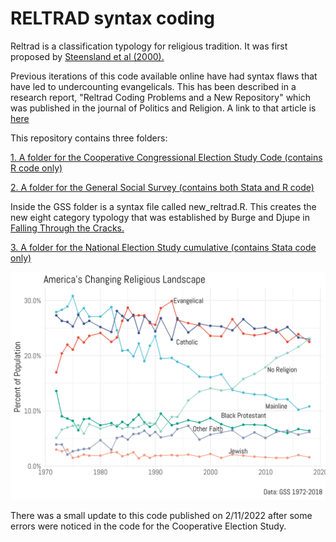 # RELTRAD syntax coding

Reltrad is a classification typology for religious tradition. It was first proposed by [Steensland et al (2000).](https://academic.oup.com/sf/article/79/1/291/2233984/The-Measure-of-American-Religion-Toward-Improving) 

Previous iterations of this code available online have had syntax flaws that have led to undercounting evangelicals. This has been described in a research report, "Reltrad Coding Problems and a New Repository" which was published in the journal of Politics and Religion. A link to that article is [here](http://journals.cambridge.org/action/displayAbstract?fromPage=online&aid=10079234) 

This repository contains three folders: 

[1. A folder for the Cooperative Congressional Election Study Code (contains R code only)](https://github.com/ryanburge/reltrad/tree/master/CCES) 

[2. A folder for the General Social Survey (contains both Stata and R code) ](https://github.com/ryanburge/reltrad/tree/master/GSS)

Inside the GSS folder is a syntax file called new_reltrad.R. This creates the new eight category typology that was established by Burge and Djupe in [Falling Through the Cracks.](https://link.springer.com/article/10.1007/s13644-020-00441-y) 

[3. A folder for the National Election Study cumulative (contains Stata code only)](https://github.com/ryanburge/reltrad/tree/master/NES)

![RELTRAD in the GSS](https://raw.githubusercontent.com/ryanburge/reltrad/master/full_reltrad_gss_new.png)

There was a small update to this code published on 2/11/2022 after some errors were noticed in the code for the Cooperative Election Study. 





